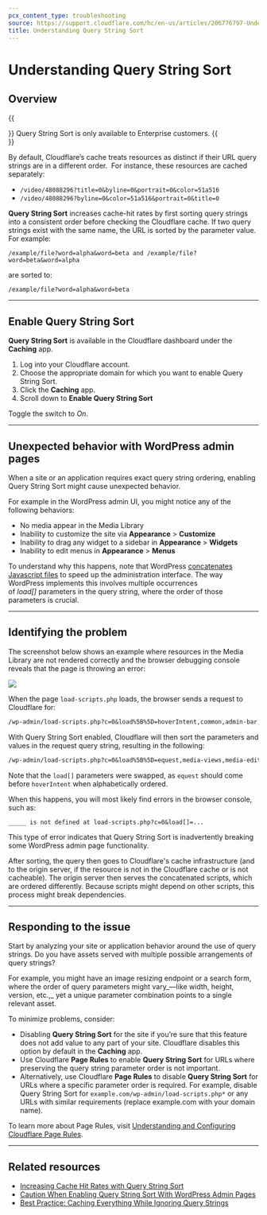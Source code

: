 ```yaml
---
pcx_content_type: troubleshooting
source: https://support.cloudflare.com/hc/en-us/articles/206776797-Understanding-Query-String-Sort
title: Understanding Query String Sort
---
```


# Understanding Query String Sort



## Overview

{{<Aside type="note">}}
Query String Sort is only available to Enterprise customers.
{{</Aside>}}

By default, Cloudflare’s cache treats resources as distinct if their URL query strings are in a different order.  For instance, these resources are cached separately:

-   `/video/48088296?title=0&byline=0&portrait=0&color=51a516`
-   `/video/48088296?byline=0&color=51a516&portrait=0&title=0`

**Query String Sort** increases cache-hit rates by first sorting query strings into a consistent order before checking the Cloudflare cache. If two query strings exist with the same name, the URL is sorted by the parameter value.  For example:

`/example/file?word=alpha&word=beta and /example/file?word=beta&word=alpha`

are sorted to:

`/example/file?word=alpha&word=beta`

___

## Enable Query String Sort

**Query String Sort** is available in the Cloudflare dashboard under the **Caching** app.

1.  Log into your Cloudflare account.
2.  Choose the appropriate domain for which you want to enable Query String Sort.
3.  Click the **Caching** app.
4.  Scroll down to **Enable Query String Sort**

Toggle the switch to _On_.

___

## Unexpected behavior with WordPress admin pages

When a site or an application requires exact query string ordering, enabling Query String Sort might cause unexpected behavior.

For example in the WordPress admin UI, you might notice any of the following behaviors:

-   No media appear in the Media Library
-   Inability to customize the site via **Appearance** \> **Customize**
-   Inability to drag any widget to a sidebar in **Appearance** \> **Widgets**
-   Inability to edit menus in **Appearance** \> **Menus**

To understand why this happens, note that WordPress [concatenates Javascript files](https://wordpress.org/support/article/editing-wp-config-php/#disable-javascript-concatenation) to speed up the administration interface. The way WordPress implements this involves multiple occurrences of _load\[\]_ parameters in the query string, where the order of those parameters is crucial.

___

## Identifying the problem

The screenshot below shows an example where resources in the Media Library are not rendered correctly and the browser debugging console reveals that the page is throwing an error:

![](/support/static/media_library_enabling_query.png)

When the page `load-scripts.php` loads, the browser sends a request to Cloudflare for:

```txt
/wp-admin/load-scripts.php?c=0&load%5B%5D=hoverIntent,common,admin-bar,underscore,shortcode,backbone,wp-util,wp-backbone,media-models,wp-plupload,wp-mediaelement,wp-api-r&load%5B%5D=equest,media-views,media-editor,media-audiovideo,mce-view,imgareaselect,image-edit,media-grid,media,svg-painter&ver=5.0.3
```

With Query String Sort enabled, Cloudflare will then sort the parameters and values in the request query string, resulting in the following:


```txt
/wp-admin/load-scripts.php?c=0&load%5B%5D=equest,media-views,media-editor,media-audiovideo,mce-view,imgareaselect,image-edit,media-grid,media,svg-painter&load%5B%5D=hoverIntent,common,admin-bar,underscore,shortcode,backbone,wp-util,wp-backbone,media-models,wp-plupload,wp-mediaelement,wp-api-r&ver=5.0.3
```

Note that the `load[]` parameters were swapped, as `equest` should come before `hoverIntent` when alphabetically ordered.

When this happens, you will most likely find errors in the browser console, such as:

`_____ is not defined at load-scripts.php?c=0&load[]=...`

This type of error indicates that Query String Sort is inadvertently breaking some WordPress admin page functionality.

After sorting, the query then goes to Cloudflare's cache infrastructure (and to the origin server, if the resource is not in the Cloudflare cache or is not cacheable). The origin server then serves the concatenated scripts, which are ordered differently. Because scripts might depend on other scripts, this process might break dependencies.

___

## Responding to the issue

Start by analyzing your site or application behavior around the use of query strings. Do you have assets served with multiple possible arrangements of query strings?

For example, you might have an image resizing endpoint or a search form, where the order of query parameters might vary_—like width, height, version, etc.,_ yet a unique parameter combination points to a single relevant asset.

To minimize problems, consider:

-   Disabling **Query String Sort** for the site if you’re sure that this feature does not add value to any part of your site. Cloudflare disables this option by default in the **Caching** app.
-   Use Cloudflare **Page Rules** to enable **Query String Sort** for URLs where preserving the query string parameter order is not important.
-   Alternatively, use Cloudflare **Page Rules** to disable **Query String Sort** for URLs where a specific parameter order is required. For example, disable Query String Sort for `example.com/wp-admin/load-scripts.php*` or any URLs with similar requirements (replace example.com with your domain name).

To learn more about Page Rules, visit [Understanding and Configuring Cloudflare Page Rules](https://support.cloudflare.com/hc/en-us/articles/218411427).

___

## Related resources

-   [Increasing Cache Hit Rates with Query String Sort](https://blog.cloudflare.com/increasing-cache-hit-rates-with-query-string-sort/)
-   [Caution When Enabling Query String Sort With WordPress Admin Pages](https://support.cloudflare.com/hc/en-us/articles/360031777052-Caution-when-enabling-Query-String-Sort-with-WordPress-admin-pages)
-   [Best Practice: Caching Everything While Ignoring Query Strings](/cache/troubleshooting/best-practice-caching-everything-while-ignoring-query-strings/)
